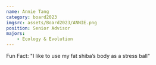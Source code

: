 ```yaml
---
name: Annie Tang
category: board2023
imgsrc: assets/Board2023/ANNIE.png
position: Senior Advisor
majors:
    - Ecology & Evolution
---
```


Fun Fact: "I like to use my fat shiba’s body as a stress ball"
